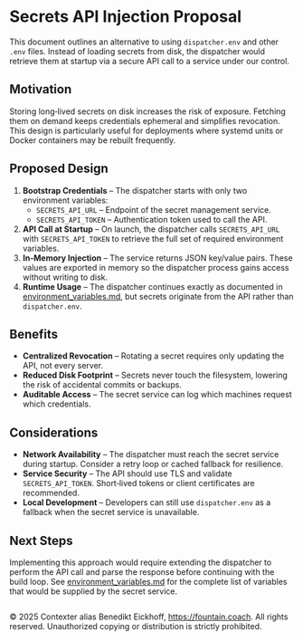 # Secrets API Injection Proposal

This document outlines an alternative to using `dispatcher.env` and other `.env` files. Instead of loading secrets from disk, the dispatcher would retrieve them at startup via a secure API call to a service under our control.

## Motivation

Storing long‑lived secrets on disk increases the risk of exposure. Fetching them on demand keeps credentials ephemeral and simplifies revocation. This design is particularly useful for deployments where systemd units or Docker containers may be rebuilt frequently.

## Proposed Design

1. **Bootstrap Credentials** – The dispatcher starts with only two environment variables:
   - `SECRETS_API_URL` – Endpoint of the secret management service.
   - `SECRETS_API_TOKEN` – Authentication token used to call the API.
2. **API Call at Startup** – On launch, the dispatcher calls `SECRETS_API_URL` with `SECRETS_API_TOKEN` to retrieve the full set of required environment variables.
3. **In‑Memory Injection** – The service returns JSON key/value pairs. These values are exported in memory so the dispatcher process gains access without writing to disk.
4. **Runtime Usage** – The dispatcher continues exactly as documented in [environment_variables.md](environment_variables.md), but secrets originate from the API rather than `dispatcher.env`.

## Benefits

- **Centralized Revocation** – Rotating a secret requires only updating the API, not every server.
- **Reduced Disk Footprint** – Secrets never touch the filesystem, lowering the risk of accidental commits or backups.
- **Auditable Access** – The secret service can log which machines request which credentials.

## Considerations

- **Network Availability** – The dispatcher must reach the secret service during startup. Consider a retry loop or cached fallback for resilience.
- **Service Security** – The API should use TLS and validate `SECRETS_API_TOKEN`. Short‑lived tokens or client certificates are recommended.
- **Local Development** – Developers can still use `dispatcher.env` as a fallback when the secret service is unavailable.

## Next Steps

Implementing this approach would require extending the dispatcher to perform the API call and parse the response before continuing with the build loop. See [environment_variables.md](environment_variables.md) for the complete list of variables that would be supplied by the secret service.


```
```
© 2025 Contexter alias Benedikt Eickhoff, https://fountain.coach. All rights reserved.
Unauthorized copying or distribution is strictly prohibited.
```
